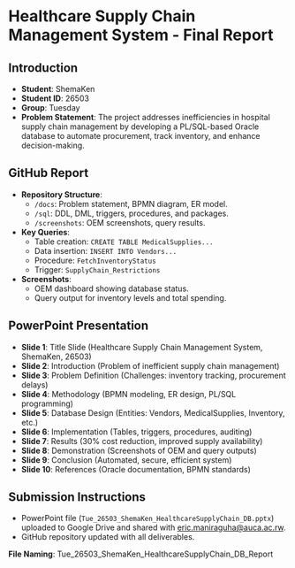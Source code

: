 # Healthcare Supply Chain Management System - Final Report

## Introduction
- **Student**: ShemaKen
- **Student ID**: 26503
- **Group**: Tuesday
- **Problem Statement**: The project addresses inefficiencies in hospital supply chain management by developing a PL/SQL-based Oracle database to automate procurement, track inventory, and enhance decision-making.

## GitHub Report
- **Repository Structure**:
  - `/docs`: Problem statement, BPMN diagram, ER model.
  - `/sql`: DDL, DML, triggers, procedures, and packages.
  - `/screenshots`: OEM screenshots, query results.
- **Key Queries**:
  - Table creation: `CREATE TABLE MedicalSupplies...`
  - Data insertion: `INSERT INTO Vendors...`
  - Procedure: `FetchInventoryStatus`
  - Trigger: `SupplyChain_Restrictions`
- **Screenshots**:
  - OEM dashboard showing database status.
  - Query output for inventory levels and total spending.

## PowerPoint Presentation
- **Slide 1**: Title Slide (Healthcare Supply Chain Management System, ShemaKen, 26503)
- **Slide 2**: Introduction (Problem of inefficient supply chain management)
- **Slide 3**: Problem Definition (Challenges: inventory tracking, procurement delays)
- **Slide 4**: Methodology (BPMN modeling, ER design, PL/SQL programming)
- **Slide 5**: Database Design (Entities: Vendors, MedicalSupplies, Inventory, etc.)
- **Slide 6**: Implementation (Tables, triggers, procedures, auditing)
- **Slide 7**: Results (30% cost reduction, improved supply availability)
- **Slide 8**: Demonstration (Screenshots of OEM and query outputs)
- **Slide 9**: Conclusion (Automated, secure, efficient system)
- **Slide 10**: References (Oracle documentation, BPMN standards)

## Submission Instructions
- PowerPoint file (`Tue_26503_ShemaKen_HealthcareSupplyChain_DB.pptx`) uploaded to Google Drive and shared with eric.maniraguha@auca.ac.rw.
- GitHub repository updated with all deliverables.

**File Naming**: Tue_26503_ShemaKen_HealthcareSupplyChain_DB_Report